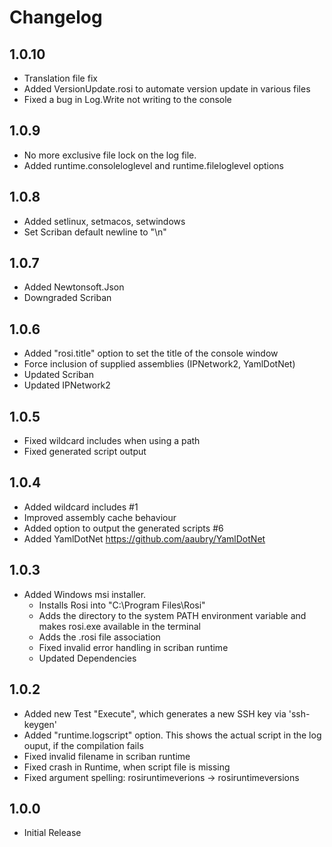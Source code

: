 # Changelog

## 1.0.10
- Translation file fix
- Added VersionUpdate.rosi to automate version update in various files
- Fixed a bug in Log.Write not writing to the console

## 1.0.9
- No more exclusive file lock on the log file.
- Added runtime.consoleloglevel and runtime.fileloglevel options

## 1.0.8
- Added setlinux, setmacos, setwindows
- Set Scriban default newline to "\n"

## 1.0.7
- Added Newtonsoft.Json
- Downgraded Scriban

## 1.0.6
- Added "rosi.title" option to set the title of the console window
- Force inclusion of supplied assemblies (IPNetwork2, YamlDotNet)
- Updated Scriban
- Updated IPNetwork2

## 1.0.5
- Fixed wildcard includes when using a path
- Fixed generated script output

## 1.0.4
- Added wildcard includes #1
- Improved assembly cache behaviour
- Added option to output the generated scripts #6
- Added YamlDotNet https://github.com/aaubry/YamlDotNet

## 1.0.3
- Added Windows msi installer.
  - Installs Rosi into "C:\Program Files\Rosi\"
  - Adds the directory to the system PATH environment variable and makes rosi.exe available in the terminal
  - Adds the .rosi file association
  - Fixed invalid error handling in scriban runtime
  - Updated Dependencies

## 1.0.2
- Added new Test "Execute", which generates a new SSH key via 'ssh-keygen' 
- Added "runtime.logscript" option. This shows the actual script in the log ouput, if the compilation fails
- Fixed invalid filename in scriban runtime
- Fixed crash in Runtime, when script file is missing
- Fixed argument spelling: rosiruntimeverions -> rosiruntimeversions

## 1.0.0
- Initial Release
